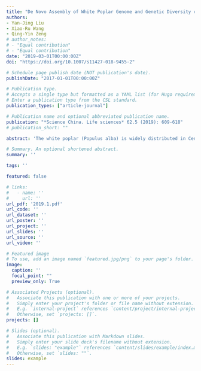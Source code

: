 ```yaml
---
title: "De Novo Assembly of White Poplar Genome and Genetic Diversity of White Poplar Population in Irtysh River Basin in China"
authors:
- Yan-Jing Liu
- Xiao-Ru Wang
- Qing-Yin Zeng
# author_notes:
# - "Equal contribution"
# - "Equal contribution"
date: "2019-03-01T00:00:00Z"
doi: "https://doi.org/10.1007/s11427-018-9455-2" 

# Schedule page publish date (NOT publication's date).
publishDate: "2017-01-01T00:00:00Z"

# Publication type.
# Accepts a single type but formatted as a YAML list (for Hugo requirements).
# Enter a publication type from the CSL standard.
publication_types: ["article-journal"]

# Publication name and optional abbreviated publication name.
publication: "*Science China. Life sciences* 62.5 (2019): 609-618"
# publication_short: ""

abstract: 'The white poplar (Populus alba) is widely distributed in Central Asia and Europe. There are natural populations of white poplar in Irtysh River basin in China. It also can be cultivated and grown well in northern China. In this study, we sequenced the genome of P. alba by single-molecule real-time technology. De novo assembly of P. alba had a genome size of 415.99 Mb with a contig N50 of 1.18 Mb. A total of 32,963 protein-coding genes were identified. 45.16% of the genome was annotated as repetitive elements. Genome evolution analysis revealed that divergence between P. alba and Populus trichocarpa (black cottonwood) occurred ~5.0 Mya (3.0, 7.1). Fourfold synonymous third-codon transversion (4DTV) and synonymous substitution rate (ks) distributions supported the occurrence of the salicoid WGD event (~ 65 Mya). Twelve natural populations of P. alba in the Irtysh River basin in China were sequenced to explore the genetic diversity. Average pooled heterozygosity value of P. alba populations was 0.170±0.014, which was lower than that in Italy (0.271±0.051) and Hungary (0.264±0.054). Tajima’s D values showed a negative distribution, which might signify an excess of low frequency polymorphisms and a bottleneck with later expansion of P. alba populations examined.'

# Summary. An optional shortened abstract.
summary: ''

tags: ''

featured: false

# links:
#   - name: ''
#     url: ''
url_pdf: '2019.1.pdf'
url_code: ''
url_dataset: ''
url_poster: ''
url_project: ''
url_slides: ''
url_source: ''
url_video: ''

# Featured image
# To use, add an image named `featured.jpg/png` to your page's folder. 
image:
  caption: ''
  focal_point: ""
  preview_only: True

# Associated Projects (optional).
#   Associate this publication with one or more of your projects.
#   Simply enter your project's folder or file name without extension.
#   E.g. `internal-project` references `content/project/internal-project/index.md`.
#   Otherwise, set `projects: []`.
projects: []

# Slides (optional).
#   Associate this publication with Markdown slides.
#   Simply enter your slide deck's filename without extension.
#   E.g. `slides: "example"` references `content/slides/example/index.md`.
#   Otherwise, set `slides: ""`.
slides: example
---
```



